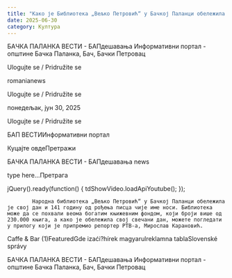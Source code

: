 ```yaml
---
title: "Како је Библиотека „Вељко Петровић“ у Бачкој Паланци обележила свој дан? (ВИДЕО)"
date: 2025-06-30
category: Култура
---
```


БАЧКА ПАЛАНКА ВЕСТИ - БАПдешавања Информативни портал - општине Бачка Паланка, Бач, Бачки Петровац

Ulogujte se / Pridružite se

romanianews

Ulogujte se / Pridružite se

понедељак, јун 30, 2025

Ulogujte se / Pridružite se

БАП ВЕСТИИнформативни портал

Куцајте овдеПретражи

БАЧКА ПАЛАНКА ВЕСТИ - БАПдешавања news

type here...Претрага

jQuery().ready(function() {
                            tdShowVideo.loadApiYoutube(); 
                        });
                        
                    
            Народна библиотека „Вељко Петровић“ у Бачкој Паланци обележила је свој дан и 141 годину од рођења писца чије име носи. Библиотека може да се похвали веома богатим књижевним фондом, који броји више од 230.000 књига, а како је обележила свој свечани дан, можете погледати у прилогу који је припремио репортер РТВ-а, Мирослав Карановић.

Caffe & Bar (1)FeaturedGde izaći?hírek magyarulreklamna tablaSlovenské správy

БАЧКА ПАЛАНКА ВЕСТИ - БАПдешавања Информативни портал - општине Бачка Паланка, Бач, Бачки Петровац
